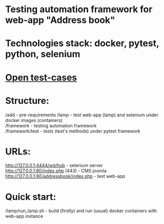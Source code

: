 # Testing automation framework for web-app "Address book"<br />
# Technologies stack: docker, pytest, python, selenium<br />

# [Open test-cases](https://github.com/AleksNeStu/Test_Automation_Framework_WEB-APP/tree/master/tests/test) <br />

# Structure:<br />
/add - pre-requirements
/lamp - test web-app (lamp) and selenium under docker images (containers)<br />
/framework - testing automation framework<br />
/framework/test - tests (test's methods) under pytest framework<br />

# URLs:<br />
http://127.0.0.1:4444/wd/hub - selenium server<br />
http://127.0.0.1:80/index.php (443) - CMS joomla<br />
http://127.0.0.1:80/addressbook/index.php - test web-app<br />

# Quick start:<br />
/lamp/run_lamp.sh - build (firstly) and run (usual) docker containers with web-app instance
